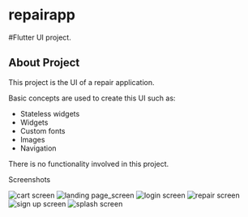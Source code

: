 # repairapp

#Flutter UI project.

## About Project

This project is the UI of a repair application.

Basic concepts are used to create this UI such as:

- Stateless widgets
- Widgets
- Custom fonts
- Images
- Navigation

There is no functionality involved in this project.

Screenshots


![cart screen](https://user-images.githubusercontent.com/62700477/167254757-be756ec9-2cf2-43f0-9b22-60d2b7ccf2ae.png)
![landing page_screen](https://user-images.githubusercontent.com/62700477/167254761-458f2842-15ef-4bee-8144-5a30c19fe392.png)
![login screen](https://user-images.githubusercontent.com/62700477/167254762-31cde0f2-bc3f-439b-abb9-b6202f64e514.png)
![repair screen](https://user-images.githubusercontent.com/62700477/167254763-d4c95d1e-0860-430a-a420-f8da19c2f7f1.png)
![sign up screen](https://user-images.githubusercontent.com/62700477/167254765-eaf2514e-79f3-4b08-bc0f-5cf842f6c81d.png)
![splash screen](https://user-images.githubusercontent.com/62700477/167254766-6f222ef4-199c-4076-987f-d01735215cb1.png)

